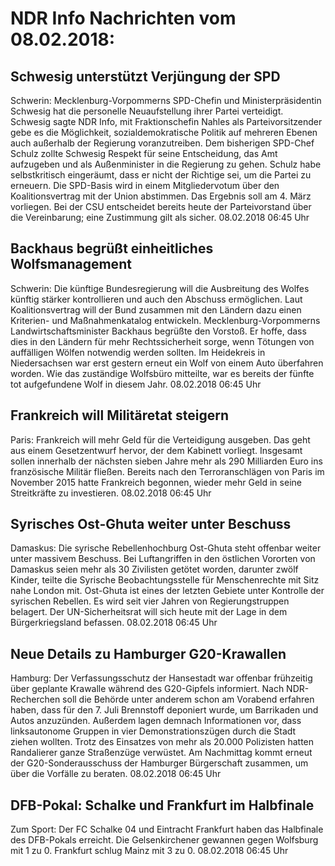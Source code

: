 # NDR Info Nachrichten vom 08.02.2018:


## Schwesig unterstützt Verjüngung der SPD
Schwerin:		Mecklenburg-Vorpommerns SPD-Chefin und Ministerpräsidentin Schwesig hat die personelle Neuaufstellung ihrer Partei verteidigt. Schwesig sagte NDR Info, mit Fraktionschefin Nahles als Parteivorsitzender gebe es die Möglichkeit, sozialdemokratische Politik auf mehreren Ebenen auch außerhalb der Regierung voranzutreiben. Dem bisherigen SPD-Chef Schulz zollte Schwesig Respekt für seine Entscheidung, das Amt aufzugeben und als Außenminister in die Regierung zu gehen. Schulz habe selbstkritisch eingeräumt, dass er nicht der Richtige sei, um die Partei zu erneuern. Die SPD-Basis wird in einem Mitgliedervotum über den Koalitionsvertrag mit der Union abstimmen. Das Ergebnis soll am 4. März vorliegen. Bei der CSU entscheidet bereits heute der Parteivorstand über die Vereinbarung; eine Zustimmung gilt als sicher. 08.02.2018 06:45 Uhr 

## Backhaus begrüßt einheitliches Wolfsmanagement
Schwerin: Die künftige Bundesregierung will die Ausbreitung des Wolfes künftig stärker kontrollieren und auch den Abschuss ermöglichen. Laut Koalitionsvertrag will der Bund zusammen mit den Ländern dazu einen Kriterien- und Maßnahmenkatalog entwickeln. Mecklenburg-Vorpommerns Landwirtschaftsminister Backhaus begrüßte den Vorstoß. Er hoffe, dass dies in den Ländern für mehr Rechtssicherheit sorge, wenn Tötungen von auffälligen Wölfen notwendig werden sollten. Im Heidekreis in Niedersachsen war erst gestern erneut ein Wolf von einem Auto überfahren worden. Wie das zuständige Wolfsbüro mitteilte, war es bereits der fünfte tot aufgefundene Wolf in diesem Jahr. 08.02.2018 06:45 Uhr 

## Frankreich will Militäretat steigern
Paris: Frankreich will mehr Geld für die Verteidigung ausgeben. Das geht aus einem Gesetzentwurf hervor, der dem Kabinett vorliegt. Insgesamt sollen innerhalb der nächsten sieben Jahre mehr als 290 Milliarden Euro ins französische Militär fließen. Bereits nach den Terroranschlägen von Paris im November 2015 hatte Frankreich begonnen, wieder mehr Geld in seine Streitkräfte zu investieren. 08.02.2018 06:45 Uhr 

## Syrisches Ost-Ghuta weiter unter Beschuss
Damaskus: Die syrische Rebellenhochburg Ost-Ghuta steht offenbar weiter unter massivem Beschuss. Bei Luftangriffen in den östlichen Vororten von Damaskus seien mehr als 30 Zivilisten getötet worden, darunter zwölf Kinder, teilte die Syrische Beobachtungsstelle für Menschenrechte mit Sitz nahe London mit. Ost-Ghuta ist eines der letzten Gebiete unter Kontrolle der syrischen Rebellen. Es wird seit vier Jahren von Regierungstruppen belagert. Der UN-Sicherheitsrat will sich heute mit der Lage in dem Bürgerkriegsland befassen. 08.02.2018 06:45 Uhr 

## Neue Details zu Hamburger G20-Krawallen
Hamburg: Der Verfassungsschutz der Hansestadt war offenbar frühzeitig über geplante Krawalle während des G20-Gipfels informiert. Nach NDR-Recherchen soll die Behörde unter anderem schon am Vorabend erfahren haben, dass für den 7. Juli Brennstoff deponiert wurde, um Barrikaden und Autos anzuzünden. Außerdem lagen demnach Informationen vor, dass linksautonome Gruppen in vier Demonstrationszügen durch die Stadt ziehen wollten. Trotz des Einsatzes von mehr als 20.000 Polizisten hatten Randalierer ganze Straßenzüge verwüstet. Am Nachmittag kommt erneut der G20-Sonderausschuss der Hamburger Bürgerschaft zusammen, um über die Vorfälle zu beraten. 08.02.2018 06:45 Uhr 

## DFB-Pokal: Schalke und Frankfurt im Halbfinale
Zum Sport:    Der FC Schalke 04 und Eintracht Frankfurt haben das Halbfinale des DFB-Pokals erreicht. Die Gelsenkirchener gewannen gegen Wolfsburg mit 1 zu 0. Frankfurt schlug Mainz mit 3 zu 0. 08.02.2018 06:45 Uhr 
